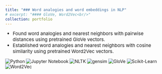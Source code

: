 ```yaml
---
title: "### Word analogies and word embeddings in NLP"
# excerpt: "#### GloVe, Word2Vec<br/>"
collection: portfolio
---
```

<ul>
    <li style="font-size:15px">Found word analogies and nearest neighbors with pairwise distances using pretrained GloVe vectors.</li>
    <li style="font-size:15px">Established word analogies and nearest neighbors with cosine similarity using pretrained Word2Vec vectors.</li>
</ul>

<p style="margin-top:10px">
    <img src="https://img.shields.io/badge/Python-green" alt="Python">
    <img src="https://img.shields.io/badge/Jupyter%20Notebook-orange" alt="Jupyter Notebook">
    <img src="https://img.shields.io/badge/nltk-cornflowerblue" alt="NLTK">
    <img src="https://img.shields.io/badge/gensim-navy" alt="gensim">
    <img src="https://img.shields.io/badge/GloVe-orchid" alt="GloVe">
    <img src="https://img.shields.io/badge/Sklearn-purple" alt="Scikit-Learn">
    <img src="https://img.shields.io/badge/Word2Vec-violet" alt="Word2Vec">
</p>